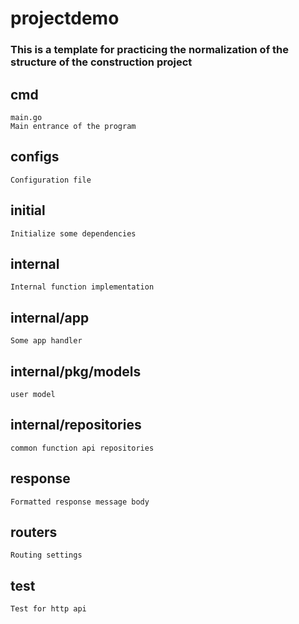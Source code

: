 # projectdemo

### This is a template for practicing the normalization of the structure of the construction project

## cmd
    main.go
    Main entrance of the program
## configs
    Configuration file
## initial
    Initialize some dependencies
## internal
    Internal function implementation

## internal/app
    Some app handler

## internal/pkg/models
    user model

## internal/repositories
    common function api repositories

## response
    Formatted response message body
## routers
    Routing settings
## test
    Test for http api

